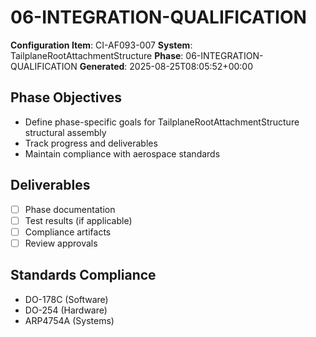 # 06-INTEGRATION-QUALIFICATION

**Configuration Item**: CI-AF093-007
**System**: TailplaneRootAttachmentStructure
**Phase**: 06-INTEGRATION-QUALIFICATION
**Generated**: 2025-08-25T08:05:52+00:00

## Phase Objectives
- Define phase-specific goals for TailplaneRootAttachmentStructure structural assembly
- Track progress and deliverables
- Maintain compliance with aerospace standards

## Deliverables
- [ ] Phase documentation
- [ ] Test results (if applicable)
- [ ] Compliance artifacts
- [ ] Review approvals

## Standards Compliance
- DO-178C (Software)
- DO-254 (Hardware)
- ARP4754A (Systems)

